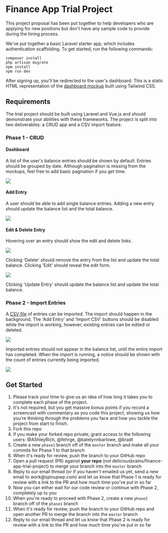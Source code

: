 # Finance App Trial Project

This project proposal has been put together to help developers who are applying for new positions but don't have any sample code to provide during the hiring process.

We've put together a basic Laravel starter app, which includes authentication scaffolding. To get started, run the following commands:

```
composer install
php artisan migrate
npm install
npm run dev
```

After signing up, you'll be redirected to the user's dashboard. This is a static HTML representation of the [dashboard mockup](#dashboard) built using Tailwind CSS.

## Requirements

The trial project should be built using Laravel and Vue.js and should demonstrate your abilities with these frameworks. The project is split into two deliverables: a CRUD app and a CSV import feature.

### Phase 1 - CRUD

#### Dashboard

A list of the user's balance entries should be shown by default. Entries should be grouped by date. Although pagination is missing from the mockups, feel free to add basic pagination if you get time.

![](mockups/yourbalance-1-default@2x.png)

#### Add Entry

A user should be able to add single balance entries. Adding a new entry should update the balance list and the total balance.

![](mockups/yourbalance-2-add-item-modal@2x.png)

#### Edit & Delete Entry

Hovering over an entry should show the edit and delete links.

![](mockups/yourbalance-3-rollover-actions@2x.png)

Clicking 'Delete' should remove the entry from the list and update the total balance. Clicking 'Edit' should reveal the edit form.

![](mockups/yourbalance-4-edit-item@2x.png)

Clicking 'Update Entry' should update the balance list and update the total balance.

### Phase 2 - Import Entries

A [CSV file](data/5000-balance-entries.csv) of entries can be imported. The import should happen in the background. The 'Add Entry' and 'Import CSV' buttons should be disabled while the import is working, however, existing entries can be edited or deleted.

![](mockups/yourbalance-6-import-csv-file-selected@2x.png)

Imported entries should not appear in the balance list, until the entire import has completed. When the import is running, a notice should be shown with the count of entries currently being imported.

![](mockups/yourbalance-7-csv-uploading@2x.png)

## Get Started

1. Please track your time to give us an idea of how long it takes you to complete each phase of the project.
1. It's not required, but you get massive bonus points if you record a screencast with commentary as you code this project, showing us how you're thinking through the problems you face and how you tackle the project from start to finish.
1. Fork this repo
1. If you make your forked repo private, grant access to the following users: @A5hleyRich, @fehrge, @katelynnbarlowe, @bradt
1. Create a new `phase1` branch off of the `master` branch and make all your commits for Phase 1 to that branch
1. When it's ready for review, push the branch to your GitHub repo
1. Open a pull request (PR) against **your repo** (not deliciousbrains/finance-app-trial-project) to merge your branch into the `master` branch
1. Reply to our email thread (or if you haven't emailed us yet, send a new email to &#119;&#111;&#114;&#107;&#064;&#115;&#112;&#105;&#110;&#117;&#112;&#119;&#112;&#046;&#099;&#111;&#109;) and let us know that Phase 1 is ready for review with a link to the PR and how much time you've put in so far
1. Now you can either wait for our code review or continue with Phase 2, completely up to you
1. When you're ready to proceed with Phase 2, create a new `phase2` branch off of the `phase1` branch
1. When it's ready for review, push the branch to your GitHub repo and open another PR to merge the branch into the `master` branch
1. Reply to our email thread and let us know that Phase 2 is ready for review with a link to the PR and how much time you've put in so far
